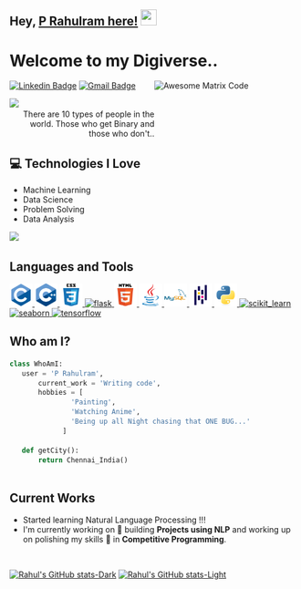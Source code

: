 ## Hey, [P Rahulram here!](https://www.linkedin.com/in/rahulram-p/)  <img src="https://media.giphy.com/media/hvRJCLFzcasrR4ia7z/giphy.gif" width="28px" height="28px">

<h1>Welcome to my Digiverse..</h1> 

<img src = 'https://thumbs.gfycat.com/AdolescentAgileCoqui.webp' alt = 'Awesome Matrix Code' align='right' width="250" height="250"/>

[![Linkedin Badge](https://img.shields.io/badge/-Rahulram-blue?style=flat-square&logo=Linkedin&logoColor=white&link=https://www.linkedin.com/in/rahulram-p/)](https://www.linkedin.com/in/rahulram-p/) [![Gmail Badge](https://img.shields.io/badge/-rahulram04rc@gmail.com-c14438?style=flat-square&logo=Gmail&logoColor=white&link=mailto:rahulram04rc@gmail.com)](mailto:rahulram04rc@gmail.com)

<img width="100em" src="https://komarev.com/ghpvc/?username=mr-appu&color=green&style=flat-square">

<div style="text-align: right">There are 10 types of people in the world. Those who get Binary and those who don't.. </div>

## :computer: Technologies I Love
* Machine Learning
* Data Science
* Problem Solving
* Data Analysis

<img src = "https://github-readme-stats.vercel.app/api/top-langs/?username=mr-appu&layout=compact">

## Languages and Tools
<p align="left"> <a href="https://www.cprogramming.com/" target="_blank" rel="noreferrer"> 
<img src="https://raw.githubusercontent.com/devicons/devicon/master/icons/c/c-original.svg" alt="c" width="40" height="40"/> 
</a> <a href="https://www.w3schools.com/cpp/" target="_blank" rel="noreferrer"> 
<img src="https://raw.githubusercontent.com/devicons/devicon/master/icons/cplusplus/cplusplus-original.svg" alt="cplusplus" width="40" height="40"/> 
</a> <a href="https://www.w3schools.com/css/" target="_blank" rel="noreferrer"> <img src="https://raw.githubusercontent.com/devicons/devicon/master/icons/css3/css3-original-wordmark.svg" alt="css3" width="40" height="40"/> </a> <a href="https://flask.palletsprojects.com/" target="_blank" rel="noreferrer"> 
<img src="https://www.vectorlogo.zone/logos/pocoo_flask/pocoo_flask-icon.svg" alt="flask" width="40" height="40"/> </a> <a href="https://www.w3.org/html/" target="_blank" rel="noreferrer"> <img src="https://raw.githubusercontent.com/devicons/devicon/master/icons/html5/html5-original-wordmark.svg" alt="html5" width="40" height="40"/> </a> <a href="https://www.java.com" target="_blank" rel="noreferrer"> 
<img src="https://raw.githubusercontent.com/devicons/devicon/master/icons/java/java-original.svg" alt="java" width="40" height="40"/> </a> 
<a href="https://www.mysql.com/" target="_blank" rel="noreferrer"> <img src="https://raw.githubusercontent.com/devicons/devicon/master/icons/mysql/mysql-original-wordmark.svg" alt="mysql" width="40" height="40"/> </a> <a href="https://pandas.pydata.org/" target="_blank" rel="noreferrer"> 
<img src="https://raw.githubusercontent.com/devicons/devicon/2ae2a900d2f041da66e950e4d48052658d850630/icons/pandas/pandas-original.svg" alt="pandas" width="40" height="40"/> </a> <a href="https://www.python.org" target="_blank" rel="noreferrer"> 
<img src="https://raw.githubusercontent.com/devicons/devicon/master/icons/python/python-original.svg" alt="python" width="40" height="40"/> </a>
<a href="https://scikit-learn.org/" target="_blank" rel="noreferrer"> <img src="https://upload.wikimedia.org/wikipedia/commons/0/05/Scikit_learn_logo_small.svg" alt="scikit_learn" width="40" height="40"/> </a> <a href="https://seaborn.pydata.org/" target="_blank" rel="noreferrer"> 
<img src="https://seaborn.pydata.org/_images/logo-mark-lightbg.svg" alt="seaborn" width="40" height="40"/> </a> <a href="https://www.tensorflow.org" target="_blank" rel="noreferrer"> <img src="https://www.vectorlogo.zone/logos/tensorflow/tensorflow-icon.svg" alt="tensorflow" width="40" height="40"/> </a> </p>
 
 ## Who am I?
 ```python
 class WhoAmI:
 	user = 'P Rahulram',
		current_work = 'Writing code',
		hobbies = [
				'Painting',
				'Watching Anime',
				'Being up all Night chasing that ONE BUG...'
			  ]
	
	def getCity():
		return Chennai_India()
	
 ```
 
## Current Works
 * Started learning Natural Language Processing !!!
 * I'm currently working on 🔭 building **Projects using NLP** and working up on polishing my skills 🌱 in **Competitive Programming**.
 
<br>

[![Rahul's GitHub stats-Dark](https://github-readme-stats.vercel.app/api?username=mr-appu&show_icons=true&theme=dark#gh-dark-mode-only)](https://github.com/anuraghazra/github-readme-stats#gh-dark-mode-only)
[![Rahul's GitHub stats-Light](https://github-readme-stats.vercel.app/api?username=mr-appu&show_icons=true&theme=default#gh-light-mode-only)](https://github.com/anuraghazra/github-readme-stats#gh-light-mode-only)
 
 
